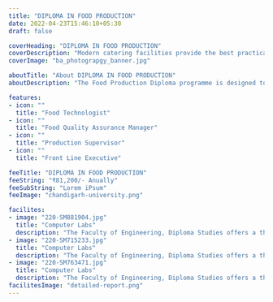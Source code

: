 ```yaml
---
title: "DIPLOMA IN FOOD PRODUCTION"
date: 2022-04-23T15:46:10+05:30
draft: false

coverHeading: "DIPLOMA IN FOOD PRODUCTION"
coverDescription: "Modern catering facilities provide the best practical experience"
coverImage: "ba_photograpgy_banner.jpg"

aboutTitle: "About DIPLOMA IN FOOD PRODUCTION"
aboutDescription: "The Food Production Diploma programme is designed to help students enhance their culinary abilities and prepare them for careers in the catering and hospitality industries. The programme is intended to teach students about the food production processes of a five-star hotel. Students will be able to comprehend basic cooking methods and vegetable cuts, as well as basic kitchen ethics, stock-making, and soup preparation. Assists in preparing students to face the problems of the Food and Beverage Industry. Students will get a fundamental grasp of the Food and Beverage business by analyzing its growth and development and reviewing its organizational structure.Hospitality experts provide specialized training.Basic understanding of the hospitality industry."

features:
- icon: ""
  title: "Food Technologist"
- icon: ""
  title: "Food Quality Assurance Manager"
- icon: ""
  title: "Production Supervisor"
- icon: ""
  title: "Front Line Executive"

feeTitle: "DIPLOMA IN FOOD PRODUCTION"
feeString: "₹81,200/- Anually"
feeSubString: "Lorem iPsum"
feeImage: "chandigarh-university.png"

facilites:
- image: "220-SM881904.jpg"
  title: "Computer Labs"
  description: "The Faculty of Engineering, Diploma Studies offers a three year diploma program in Aeronautical Engineering"
- image: "220-SM715233.jpg"
  title: "Computer Labs"
  description: "The Faculty of Engineering, Diploma Studies offers a three year diploma program in Aeronautical Engineering"
- image: "220-SM763471.jpg"
  title: "Computer Labs"
  description: "The Faculty of Engineering, Diploma Studies offers a three year diploma program in Aeronautical Engineering"
facilitesImage: "detailed-report.png"
---
```


